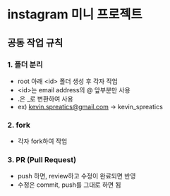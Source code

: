 # instagram 미니 프로젝트
## 공동 작업 규칙
### 1. 폴더 분리
- root 아래 \<id\> 폴더 생성 후 각자 작업
- \<id\>는 email address의 @ 앞부분만 사용
- .은 _로 변환하여 사용
- ex) kevin.spreatics@gmail.com -> kevin_spreatics
### 2. fork 
- 각자 fork하여 작업
### 3. PR (Pull Request)
- push 하면, review하고 수정이 완료되면 반영
- 수정은 commit, push를 그대로 하면 됨
